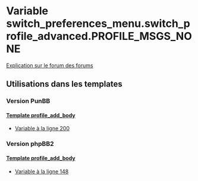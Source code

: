 # Variable switch_preferences_menu.switch_profile_advanced.PROFILE_MSGS_NONE
[Explication sur le forum des forums](http://forum.forumactif.com/t294113-listing-des-variables#switch_preferences_menu.switch_profile_advanced.PROFILE_MSGS_NONE)

## Utilisations dans les templates

### Version PunBB

#### [Template profile_add_body](punbb/profile_add_body.md)
* [Variable à la ligne 200](../punbb/profile_add_body.tpl#L200)

### Version phpBB2

#### [Template profile_add_body](subsilver/profile_add_body.md)
* [Variable à la ligne 148](../subsilver/profile_add_body.tpl#L148)